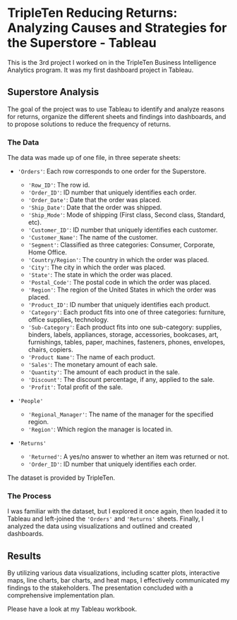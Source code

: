 # TripleTen Reducing Returns: Analyzing Causes and Strategies for the Superstore - Tableau
This is the 3rd project I worked on in the TripleTen Business Intelligence Analytics program. It was my first dashboard project in Tableau.

## Superstore Analysis
The goal of the project was to use Tableau to identify and analyze reasons for returns, organize the different sheets and findings into dashboards, and to propose solutions to reduce the frequency of returns.

### The Data
The data was made up of one file, in three seperate sheets:

- `'Orders'`: Each row corresponds to one order for the Superstore.
  -  `'Row_ID'`: The row id.
  -  `'Order_ID'`: ID number that uniquely identifies each order.
  -  `'Order_Date'`: Date that the order was placed.
  -  `'Ship_Date'`: Date that the order was shipped.
  -  `'Ship_Mode'`: Mode of shipping (First class, Second class, Standard, etc).
  -  `'Customer_ID'`: ID number that uniquely identifies each customer.
  -  `'Customer_Name'`: The name of the customer.
  -  `'Segment'`: Classified as three categories: Consumer, Corporate, Home Office.
  -  `'Country/Region'`: The country in which the order was placed.
  -  `'City'`: The city in which the order was placed.
  -  `'State'`: The state in which the order was placed.
  -  `'Postal_Code'`: The postal code in which the order was placed.
  -  `'Region'`: The region of the United States in which the order was placed.
  -  `'Product_ID'`: ID number that uniquely identifies each product.
  -  `'Category'`: Each product fits into one of three categories: furniture, office supplies, technology.
  -  `'Sub-Category'`: Each product fits into one sub-category: supplies, binders, labels, appliances, storage, accessories, bookcases, art, furnishings, tables, paper, machines, fasteners, phones, envelopes, chairs, copiers.
  -  `'Product Name'`: The name of each product.
  -  `'Sales'`: The monetary amount of each sale.
  -  `'Quantity'`: The amount of each product in the sale.
  -  `'Discount'`: The discount percentage, if any, applied to the sale.
  -  `'Profit'`: Total profit of the sale.
 
- `'People'`
  - `'Regional_Manager'`: The name of the manager for the specified region.
  - `'Region'`: Which region the manager is located in.
 
- `'Returns'`
  - `'Returned'`: A yes/no answer to whether an item was returned or not.
  - `'Order_ID'`: ID number that uniquely identifies each order.
 
The dataset is provided by TripleTen.

### The Process
I was familiar with the dataset, but I explored it once again, then loaded it to Tableau and left-joined the `'Orders'` and `'Returns'` sheets. Finally, I analyzed the data using visualizations and outlined and created dashboards. 

## Results
By utilizing various data visualizations, including scatter plots, interactive maps, line charts, bar charts, and heat maps, I effectively communicated my findings to the stakeholders. The presentation concluded with a comprehensive implementation plan.

Please have a look at my Tableau workbook.
